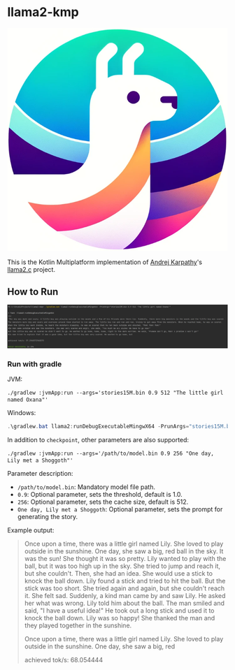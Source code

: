 # llama2-kmp

![llama2-kmp](docs/llama2-kmp.png)

This is the Kotlin Multiplatform implementation of [Andrej Karpathy](https://karpathy.ai/)'s [llama2.c](https://github.com/karpathy/llama2.c) project.

## How to Run

![15M](docs/model_15M.png)

### Run with gradle

JVM:
```shell
./gradlew :jvmApp:run --args='stories15M.bin 0.9 512 "The little girl named Oxana"'
```

Windows:
```powershell
.\gradlew.bat llama2:runDebugExecutableMingwX64 -PrunArgs="stories15M.bin 0.9 512 'The little girl named Oxana'"
```

In addition to `checkpoint`, other parameters are also supported:

```shell
./gradlew :jvmApp:run --args='/path/to/model.bin 0.9 256 "One day, Lily met a Shoggoth"'
```

Parameter description:

- `/path/to/model.bin`: Mandatory model file path.
- `0.9`: Optional parameter, sets the threshold, default is 1.0.
- `256`: Optional parameter, sets the cache size, default is 512.
- `One day, Lily met a Shoggoth`: Optional parameter, sets the prompt for generating the story.

Example output:

>Once upon a time, there was a little girl named Lily. She loved to play outside in the sunshine. One day, she saw a big, red ball in the sky. It was the sun! She thought it was so pretty.
Lily wanted to play with the ball, but it was too high up in the sky. She tried to jump and reach it, but she couldn't. Then, she had an idea. She would use a stick to knock the ball down.
Lily found a stick and tried to hit the ball. But the stick was too short. She tried again and again, but she couldn't reach it. She felt sad.
Suddenly, a kind man came by and saw Lily. He asked her what was wrong. Lily told him about the ball. The man smiled and said, "I have a useful idea!" He took out a long stick and used it to knock the ball down. Lily was so happy! She thanked the man and they played together in the sunshine.
>
>Once upon a time, there was a little girl named Lily. She loved to play outside in the sunshine. One day, she saw a big, red
>
> achieved tok/s: 68.054444
